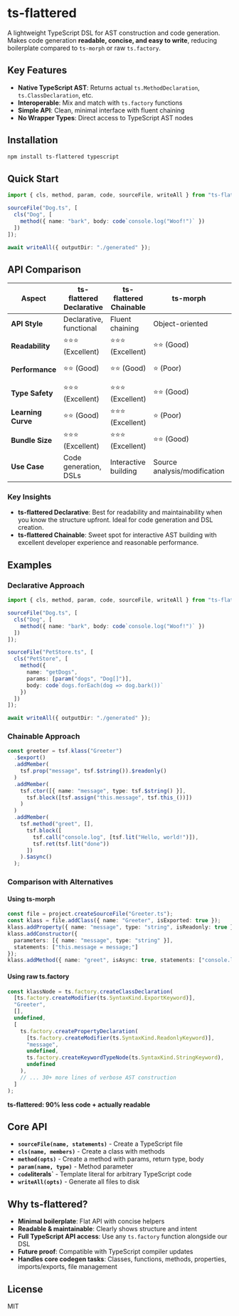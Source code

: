 # ts-flattered

A lightweight TypeScript DSL for AST construction and code generation. Makes code generation **readable, concise, and easy to write**, reducing boilerplate compared to `ts-morph` or raw `ts.factory`.

## Key Features

- **Native TypeScript AST**: Returns actual `ts.MethodDeclaration`, `ts.ClassDeclaration`, etc.
- **Interoperable**: Mix and match with `ts.factory` functions
- **Simple API**: Clean, minimal interface with fluent chaining
- **No Wrapper Types**: Direct access to TypeScript AST nodes

## Installation

```bash
npm install ts-flattered typescript
```

## Quick Start

```typescript
import { cls, method, param, code, sourceFile, writeAll } from "ts-flattered";

sourceFile("Dog.ts", [
  cls("Dog", [
    method({ name: "bark", body: code`console.log("Woof!")` })
  ])
]);

await writeAll({ outputDir: "./generated" });
```

## API Comparison

| Aspect | ts-flattered Declarative | ts-flattered Chainable | ts-morph | ts.factory |
|--------|------------------------|-----------------------|----------|------------|
| **API Style** | Declarative, functional | Fluent chaining | Object-oriented | Imperative factory |
| **Readability** | ⭐⭐⭐ (Excellent) | ⭐⭐⭐ (Excellent) | ⭐⭐ (Good) | ⭐ (Poor) |
| **Performance** | ⭐⭐ (Good) | ⭐⭐ (Good) | ⭐ (Poor) | ⭐⭐⭐ (Excellent) |
| **Type Safety** | ⭐⭐⭐ (Excellent) | ⭐⭐⭐ (Excellent) | ⭐⭐ (Good) | ⭐⭐⭐ (Excellent) |
| **Learning Curve** | ⭐⭐ (Good) | ⭐⭐⭐ (Excellent) | ⭐ (Poor) | ⭐ (Poor) |
| **Bundle Size** | ⭐⭐⭐ (Excellent) | ⭐⭐⭐ (Excellent) | ⭐⭐ (Good) | ⭐⭐⭐ (Excellent) |
| **Use Case** | Code generation, DSLs | Interactive building | Source analysis/modification | Low-level AST work |

### Key Insights

- **ts-flattered Declarative**: Best for readability and maintainability when you know the structure upfront. Ideal for code generation and DSL creation.
- **ts-flattered Chainable**: Sweet spot for interactive AST building with excellent developer experience and reasonable performance.

## Examples

### Declarative Approach
```typescript
import { cls, method, param, code, sourceFile, writeAll } from "ts-flattered";

sourceFile("Dog.ts", [
  cls("Dog", [
    method({ name: "bark", body: code`console.log("Woof!")` })
  ])
]);

sourceFile("PetStore.ts", [
  cls("PetStore", [
    method({
      name: "getDogs",
      params: [param("dogs", "Dog[]")],
      body: code`dogs.forEach(dog => dog.bark())`
    })
  ])
]);

await writeAll({ outputDir: "./generated" });
```

### Chainable Approach
```typescript
const greeter = tsf.klass("Greeter")
  .$export()
  .addMember(
    tsf.prop("message", tsf.$string()).$readonly()
  )
  .addMember(
    tsf.ctor([{ name: "message", type: tsf.$string() }], 
      tsf.block([tsf.assign("this.message", tsf.this_())])
    )
  )
  .addMember(
    tsf.method("greet", [], 
      tsf.block([
        tsf.call("console.log", [tsf.lit("Hello, world!")]),
        tsf.ret(tsf.lit("done"))
      ])
    ).$async()
  );
```

### Comparison with Alternatives

#### Using ts-morph
```ts
const file = project.createSourceFile("Greeter.ts");
const klass = file.addClass({ name: "Greeter", isExported: true });
klass.addProperty({ name: "message", type: "string", isReadonly: true });
klass.addConstructor({
  parameters: [{ name: "message", type: "string" }],
  statements: ["this.message = message;"]
});
klass.addMethod({ name: "greet", isAsync: true, statements: ["console.log('Hello, world!');", "return 'done';"] });
```

#### Using raw ts.factory
```ts
const klassNode = ts.factory.createClassDeclaration(
  [ts.factory.createModifier(ts.SyntaxKind.ExportKeyword)],
  "Greeter",
  [],
  undefined,
  [
    ts.factory.createPropertyDeclaration(
      [ts.factory.createModifier(ts.SyntaxKind.ReadonlyKeyword)],
      "message",
      undefined,
      ts.factory.createKeywordTypeNode(ts.SyntaxKind.StringKeyword),
      undefined
    ),
    // ... 30+ more lines of verbose AST construction
  ]
);
```

**ts-flattered: 90% less code + actually readable**

## Core API

- **`sourceFile(name, statements)`** - Create a TypeScript file
- **`cls(name, members)`** - Create a class with methods
- **`method(opts)`** - Create a method with params, return type, body
- **`param(name, type)`** - Method parameter
- **`code`literals`** - Template literal for arbitrary TypeScript code
- **`writeAll(opts)`** - Generate all files to disk

## Why ts-flattered?

- **Minimal boilerplate**: Flat API with concise helpers
- **Readable & maintainable**: Clearly shows structure and intent
- **Full TypeScript API access**: Use any `ts.factory` function alongside our DSL
- **Future proof**: Compatible with TypeScript compiler updates
- **Handles core codegen tasks**: Classes, functions, methods, properties, imports/exports, file management

## License

MIT
